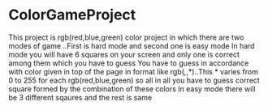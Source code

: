 # ColorGameProject
This project is rgb(red,blue,green) color project in which there are two modes of game ..First is hard mode and second one is easy mode
In hard mode you will have 6 squares on your screen and only one is correct among them which you have to guess
You have to guess in accordance with color given in top of the page in format like rgb(*,*,*)..This * varies from 0 to 255 for each rgb(red,blue,green)
so all in all you have to guess correct square formed by the combination of these colors
In easy mode there will be 3 different sqaures and the rest is same
